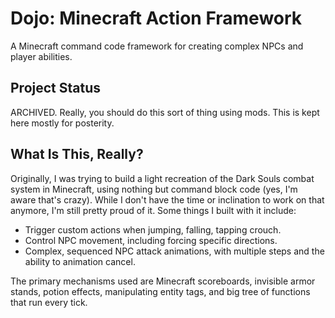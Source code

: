 # Dojo: Minecraft Action Framework

A Minecraft command code framework for creating complex NPCs and player abilities.

## Project Status

ARCHIVED. Really, you should do this sort of thing using mods. This is kept here mostly for posterity.

## What Is This, Really?

Originally, I was trying to build a light recreation of the Dark Souls combat system in Minecraft, using nothing but command block code (yes, I'm aware that's crazy). While I don't have the time or inclination to work on that anymore, I'm still pretty proud of it. Some things I built with it include:

- Trigger custom actions when jumping, falling, tapping crouch.
- Control NPC movement, including forcing specific directions.
- Complex, sequenced NPC attack animations, with multiple steps and the ability to animation cancel.

The primary mechanisms used are Minecraft scoreboards, invisible armor stands, potion effects, manipulating entity tags, and big tree of functions that run every tick.
